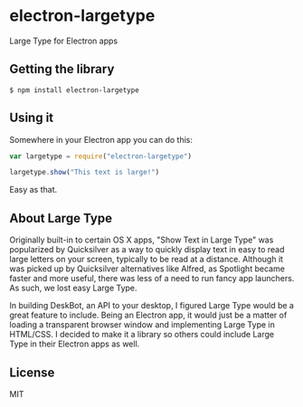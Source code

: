 # electron-largetype

Large Type for Electron apps

## Getting the library

    $ npm install electron-largetype

## Using it

Somewhere in your Electron app you can do this:
```javascript
var largetype = require("electron-largetype")

largetype.show("This text is large!")
```

Easy as that.

## About Large Type

Originally built-in to certain OS X apps, "Show Text in Large Type" was popularized by Quicksilver as a way to quickly display text in easy to read large letters on your screen, typically to be read at a distance. Although it was picked up by Quicksilver alternatives like Alfred, as Spotlight became faster and more useful, there was less of a need to run fancy app launchers. As such, we lost easy Large Type.

In building DeskBot, an API to your desktop, I figured Large Type would be a great feature to include. Being an Electron app, it would just be a matter of loading a transparent browser window and implementing Large Type in HTML/CSS. I decided to make it a library so others could include Large Type in their Electron apps as well.

## License

MIT
